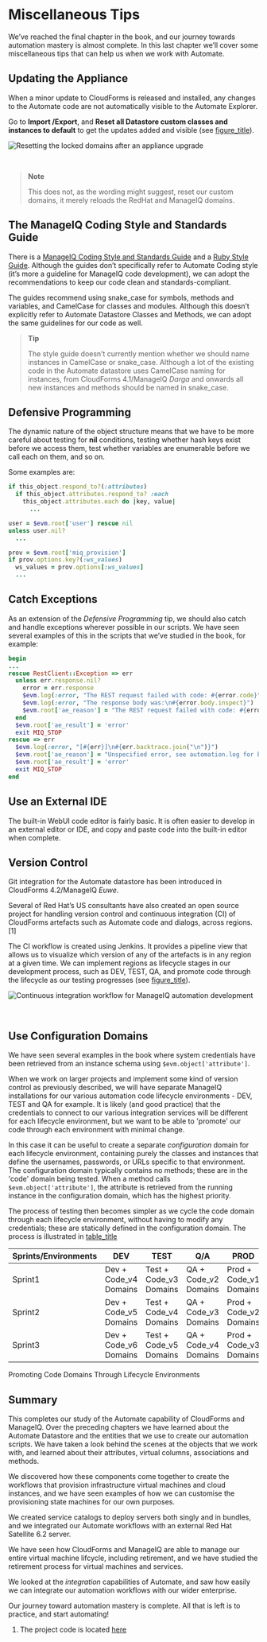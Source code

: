 # Miscellaneous Tips

We’ve reached the final chapter in the book, and our journey towards
automation mastery is almost complete. In this last chapter we’ll cover
some miscellaneous tips that can help us when we work with Automate.

## Updating the Appliance

When a minor update to CloudForms is released and installed, any changes
to the Automate code are not automatically visible to the Automate
Explorer.

Go to **Import /Export**, and **Reset all Datastore custom classes and
instances to default** to get the updates added and visible (see
[figure\_title](#i1)).

![Resetting the locked domains after an appliance
upgrade](images/ss1.png)

​  

> **Note**
> 
> This does not, as the wording might suggest, reset our custom domains,
> it merely reloads the RedHat and ManageIQ domains.

## The ManageIQ Coding Style and Standards Guide

There is a [ManageIQ Coding Style and Standards
Guide](http://manageiq.org/documentation/development/coding_style_and_standards/)
and a [Ruby Style Guide](https://github.com/ManageIQ/ruby-style-guide).
Although the guides don’t specifically refer to Automate Coding style
(it’s more a guideline for ManageIQ code development), we can adopt the
recommendations to keep our code clean and standards-compliant.

The guides recommend using snake\_case for symbols, methods and
variables, and CamelCase for classes and modules. Although this doesn’t
explicitly refer to Automate Datastore Classes and Methods, we can adopt
the same guidelines for our code as well.

> **Tip**
> 
> The style guide doesn’t currently mention whether we should name
> instances in CamelCase or snake\_case. Although a lot of the existing
> code in the Automate datastore uses CamelCase naming for instances,
> from CloudForms 4.1/ManageIQ *Darga* and onwards all new instances and
> methods should be named in snake\_case.

## Defensive Programming

The dynamic nature of the object structure means that we have to be more
careful about testing for **nil** conditions, testing whether hash keys
exist before we access them, test whether variables are enumerable
before we call each on them, and so on.

Some examples are:

``` ruby
if this_object.respond_to?(:attributes)
  if this_object.attributes.respond_to? :each
    this_object.attributes.each do |key, value|
      ...
```

``` ruby
user = $evm.root['user'] rescue nil
unless user.nil?
  ...
```

``` ruby
prov = $evm.root['miq_provision']
if prov.options.key?(:ws_values)
  ws_values = prov.options[:ws_values]
  ...
```

## Catch Exceptions

As an extension of the *Defensive Programming* tip, we should also catch
and handle exceptions wherever possible in our scripts. We have seen
several examples of this in the scripts that we’ve studied in the book,
for example:

``` ruby
begin
...
rescue RestClient::Exception => err
  unless err.response.nil?
    error = err.response
    $evm.log(:error, "The REST request failed with code: #{error.code}")
    $evm.log(:error, "The response body was:\n#{error.body.inspect}")
    $evm.root['ae_reason'] = "The REST request failed with code: #{error.code}"
  end
  $evm.root['ae_result'] = 'error'
  exit MIQ_STOP
rescue => err
  $evm.log(:error, "[#{err}]\n#{err.backtrace.join("\n")}")
  $evm.root['ae_reason'] = "Unspecified error, see automation.log for backtrace"
  $evm.root['ae_result'] = 'error'
  exit MIQ_STOP
end
```

## Use an External IDE

The built-in WebUI code editor is fairly basic. It is often easier to
develop in an external editor or IDE, and copy and paste code into the
built-in editor when complete.

## Version Control

Git integration for the Automate datastore has been introduced in
CloudForms 4.2/ManageIQ *Euwe*.

Several of Red Hat’s US consultants have also created an open source
project for handling version control and continuous integration (CI) of
CloudForms artefacts such as Automate code and dialogs, across regions.
\[1\]

The CI workflow is created using Jenkins. It provides a pipeline view
that allows us to visualize which version of any of the artefacts is in
any region at a given time. We can implement regions as lifecycle stages
in our development process, such as DEV, TEST, QA, and promote code
through the lifecycle as our testing progresses (see
[figure\_title](#i2)).

![Continuous integration workflow for ManageIQ automation
development](images/ci_workflow.png)

​  

## Use Configuration Domains

We have seen several examples in the book where system credentials have
been retrieved from an instance schema using `$evm.object['attribute']`.

When we work on larger projects and implement some kind of version
control as previously described, we will have separate ManageIQ
installations for our various automation code lifecycle environments -
DEV, TEST and QA for example. It is likely (and good practice) that the
credentials to connect to our various integration services will be
different for each lifecycle environment, but we want to be able to
'promote' our code through each environment with minimal change.

In this case it can be useful to create a separate *configuration*
domain for each lifecycle environment, containing purely the classes and
instances that define the usernames, passwords, or URLs specific to that
environment. The configuration domain typically contains no methods;
these are in the 'code' domain being tested. When a method calls
`$evm.object['attribute']`, the attribute is retrieved from the running
instance in the configuration domain, which has the highest priority.

The process of testing then becomes simpler as we cycle the code domain
through each lifecycle environment, without having to modify any
credentials; these are statically defined in the configuration domain.
The process is illustrated in
[table\_title](#promoting-code-domains-through-lifecycle-environments)

| Sprints/Environments | DEV                    | TEST                    | Q/A                   | PROD                    |
| -------------------- | ---------------------- | ----------------------- | --------------------- | ----------------------- |
| Sprint1              | Dev + Code\_v4 Domains | Test + Code\_v3 Domains | QA + Code\_v2 Domains | Prod + Code\_v1 Domains |
| Sprint2              | Dev + Code\_v5 Domains | Test + Code\_v4 Domains | QA + Code\_v3 Domains | Prod + Code\_v2 Domains |
| Sprint3              | Dev + Code\_v6 Domains | Test + Code\_v5 Domains | QA + Code\_v4 Domains | Prod + Code\_v3 Domains |

Promoting Code Domains Through Lifecycle Environments

## Summary

This completes our study of the Automate capability of CloudForms and
ManageIQ. Over the preceding chapters we have learned about the Automate
Datastore and the entities that we use to create our automation scripts.
We have taken a look behind the scenes at the objects that we work with,
and learned about their attributes, virtual columns, associations and
methods.

We discovered how these components come together to create the workflows
that provision infrastructure virtual machines and cloud instances, and
we have seen examples of how we can customise the provisioning state
machines for our own purposes.

We created service catalogs to deploy servers both singly and in
bundles, and we integrated our Automate workflows with an external Red
Hat Satellite 6.2 server.

We have seen how CloudForms and ManageIQ are able to manage our entire
virtual machine lifcycle, including retirement, and we have studied the
retirement process for virtual machines and services.

We looked at the *integration* capabilities of Automate, and saw how
easily we can integrate our automation workflows with our wider
enterprise.

Our journey toward automation mastery is complete. All that is left is
to practice, and start automating\!

1.  The project code is located
    [here](https://github.com/rhtconsulting/miq-ci)
